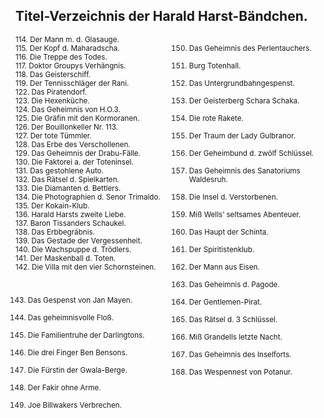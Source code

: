 <h2>Titel-Verzeichnis der Harald Harst-Bändchen.</h2>

<div style="column-count: 2; font-size: smaller; white-space: pre-wrap;">114. Der Mann m. d. Glasauge.
115. Der Kopf d. Maharadscha.
116. Die Treppe des Todes.
117. Doktor Groupys Verhängnis.
118. Das Geisterschiff.
119. Der Tennisschläger der Rani.
122. Das Piratendorf.
123. Die Hexenküche.
124. Das Geheimnis von H.O.3.
125. Die Gräfin mit den Kormoranen.
126. Der Bouillonkeller Nr. 113.
127. Der tote Tümmler.
128. Das Erbe des Verschollenen.
129. Das Geheimnis der Drabu-Fälle.
130. Die Faktorei a. der Toteninsel.
131. Das gestohlene Auto.
132. Das Rätsel d. Spielkarten.
133. Die Diamanten d. Bettlers.
134. Die Photographien d. Senor Trimaldo.
135. Der Kokain-Klub.
136. Harald Harsts zweite Liebe.
137. Baron Tissanders Schaukel.
138. Das Erbbegräbnis.
139. Das Gestade der Vergessenheit.
140. Die Wachspuppe d. Trödlers.
141. Der Maskenball d. Toten.
142. Die Villa mit den vier Schornsteinen.

143. Das Gespenst von Jan Mayen.
144. Das geheimnisvolle Floß.
145. Die Familientruhe der Darlingtons.
146. Die drei Finger Ben Bensons.
147. Die Fürstin der Gwala-Berge.
148. Der Fakir ohne Arme.
149. Joe Billwakers Verbrechen.
150. Das Geheimnis des Perlentauchers.
151. Burg Totenhall.
152. Das Untergrundbahngespenst.
153. Der Geisterberg Schara Schaka.
154. Die rote Rakete.
155. Der Traum der Lady Gulbranor.
156. Der Geheimbund d. zwölf Schlüssel.
157. Das Geheimnis des Sanatoriums Waldesruh.
158. Die Insel d. Verstorbenen.
159. Miß Wells’ seltsames Abenteuer.
160. Das Haupt der Schinta.
161. Der Spiritistenklub.
162. Der Mann aus Eisen.
163. Das Geheimnis d. Pagode.
164. Der Gentlemen-Pirat.
165. Das Rätsel d. 3 Schlüssel.
166. Miß Grandells letzte Nacht.
167. Das Geheimnis des Inselforts.
168. Das Wespennest von Potanur.
</div>

